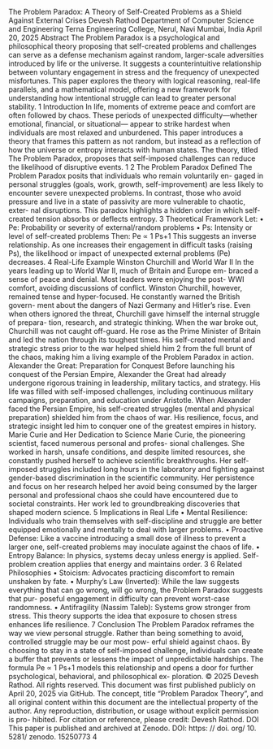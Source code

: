 The Problem Paradox: A Theory of
Self-Created Problems as a Shield
Against External Crises
Devesh Rathod
Department of Computer Science and Engineering
Terna Engineering College, Nerul, Navi Mumbai, India
April 20, 2025
Abstract
The Problem Paradox is a psychological and philosophical theory proposing
that self-created problems and challenges can serve as a defense mechanism
against random, larger-scale adversities introduced by life or the universe.
It suggests a counterintuitive relationship between voluntary engagement in
stress and the frequency of unexpected misfortunes. This paper explores the
theory with logical reasoning, real-life parallels, and a mathematical model,
offering a new framework for understanding how intentional struggle can lead
to greater personal stability.
1 Introduction
In life, moments of extreme peace and comfort are often followed by chaos.
These periods of unexpected difficulty—whether emotional, financial, or situational—
appear to strike hardest when individuals are most relaxed and unburdened.
This paper introduces a theory that frames this pattern as not random, but
instead as a reflection of how the universe or entropy interacts with human
states. The theory, titled The Problem Paradox, proposes that self-imposed
challenges can reduce the likelihood of disruptive events.
1
2 The Problem Paradox Defined
The Problem Paradox posits that individuals who remain voluntarily en-
gaged in personal struggles (goals, work, growth, self-improvement) are less
likely to encounter severe unexpected problems. In contrast, those who avoid
pressure and live in a state of passivity are more vulnerable to chaotic, exter-
nal disruptions. This paradox highlights a hidden order in which self-created
tension absorbs or deflects entropy.
3 Theoretical Framework
Let:
• Pe: Probability or severity of external/random problems
• Ps: Intensity or level of self-created problems
Then:
Pe ∝ 1
Ps+1
This suggests an inverse relationship. As one increases their engagement
in difficult tasks (raising Ps), the likelihood or impact of unexpected external
problems (Pe) decreases.
4 Real-Life Example
Winston Churchill and World War II
In the years leading up to World War II, much of Britain and Europe em-
braced a sense of peace and denial. Most leaders were enjoying the post-
WWI comfort, avoiding discussions of conflict. Winston Churchill, however,
remained tense and hyper-focused. He constantly warned the British govern-
ment about the dangers of Nazi Germany and Hitler’s rise. Even when others
ignored the threat, Churchill gave himself the internal struggle of prepara-
tion, research, and strategic thinking.
When the war broke out, Churchill was not caught off-guard. He rose as the
Prime Minister of Britain and led the nation through its toughest times. His
self-created mental and strategic stress prior to the war helped shield him
2
from the full brunt of the chaos, making him a living example of the Problem
Paradox in action.
Alexander the Great: Preparation for Conquest
Before launching his conquest of the Persian Empire, Alexander the Great
had already undergone rigorous training in leadership, military tactics, and
strategy. His life was filled with self-imposed challenges, including continuous
military campaigns, preparation, and education under Aristotle.
When Alexander faced the Persian Empire, his self-created struggles (mental
and physical preparation) shielded him from the chaos of war. His resilience,
focus, and strategic insight led him to conquer one of the greatest empires in
history.
Marie Curie and Her Dedication to Science
Marie Curie, the pioneering scientist, faced numerous personal and profes-
sional challenges. She worked in harsh, unsafe conditions, and despite limited
resources, she constantly pushed herself to achieve scientific breakthroughs.
Her self-imposed struggles included long hours in the laboratory and fighting
against gender-based discrimination in the scientific community.
Her persistence and focus on her research helped her avoid being consumed
by the larger personal and professional chaos she could have encountered
due to societal constraints. Her work led to groundbreaking discoveries that
shaped modern science.
5 Implications in Real Life
• Mental Resilience: Individuals who train themselves with self-discipline
and struggle are better equipped emotionally and mentally to deal with
larger problems.
• Proactive Defense: Like a vaccine introducing a small dose of illness
to prevent a larger one, self-created problems may inoculate against
the chaos of life.
• Entropy Balance: In physics, systems decay unless energy is applied.
Self-problem creation applies that energy and maintains order.
3
6 Related Philosophies
• Stoicism: Advocates practicing discomfort to remain unshaken by
fate.
• Murphy’s Law (Inverted): While the law suggests everything that
can go wrong, will go wrong, the Problem Paradox suggests that pur-
poseful engagement in difficulty can prevent worst-case randomness.
• Antifragility (Nassim Taleb): Systems grow stronger from stress.
This theory supports the idea that exposure to chosen stress enhances
life resilience.
7 Conclusion
The Problem Paradox reframes the way we view personal struggle. Rather
than being something to avoid, controlled struggle may be our most pow-
erful shield against chaos. By choosing to stay in a state of self-imposed
challenge, individuals can create a buffer that prevents or lessens the impact
of unpredictable hardships. The formula Pe ∝ 1
Ps+1 models this relationship
and opens a door for further psychological, behavioral, and philosophical ex-
ploration.
© 2025 Devesh Rathod. All rights reserved.
This document was first published publicly on April 20, 2025 via GitHub.
The concept, title “Problem Paradox Theory”, and all original content
within this document are the intellectual property of the author.
Any reproduction, distribution, or usage without explicit permission is pro-
hibited.
For citation or reference, please credit: Devesh Rathod.
DOI
This paper is published and archived at Zenodo.
DOI: https: // doi. org/ 10. 5281/ zenodo. 15250773
4
